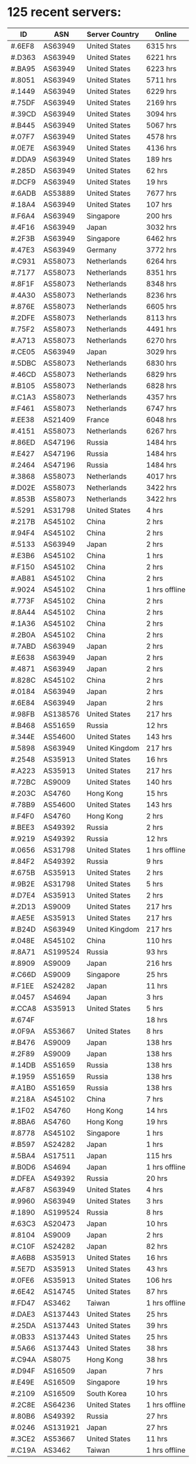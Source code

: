 # 125 recent servers:

| ID | ASN | Server Country | Online |
| ------ | ------ | ------ | ------ |
| #.6EF8 | AS63949 | United States | 6315 hrs |
| #.D363 | AS63949 | United States | 6221 hrs |
| #.BA95 | AS63949 | United States | 6223 hrs |
| #.8051 | AS63949 | United States | 5711 hrs |
| #.1449 | AS63949 | United States | 6229 hrs |
| #.75DF | AS63949 | United States | 2169 hrs |
| #.39CD | AS63949 | United States | 3094 hrs |
| #.B445 | AS63949 | United States | 5067 hrs |
| #.07F7 | AS63949 | United States | 4578 hrs |
| #.0E7E | AS63949 | United States | 4136 hrs |
| #.DDA9 | AS63949 | United States | 189 hrs |
| #.285D | AS63949 | United States | 62 hrs |
| #.DCF9 | AS63949 | United States | 19 hrs |
| #.6ADB | AS53889 | United States | 7677 hrs |
| #.18A4 | AS63949 | United States | 107 hrs |
| #.F6A4 | AS63949 | Singapore | 200 hrs |
| #.4F16 | AS63949 | Japan | 3032 hrs |
| #.2F3B | AS63949 | Singapore | 6462 hrs |
| #.47E3 | AS63949 | Germany | 3772 hrs |
| #.C931 | AS58073 | Netherlands | 6264 hrs |
| #.7177 | AS58073 | Netherlands | 8351 hrs |
| #.8F1F | AS58073 | Netherlands | 8348 hrs |
| #.4A30 | AS58073 | Netherlands | 8236 hrs |
| #.876E | AS58073 | Netherlands | 6605 hrs |
| #.2DFE | AS58073 | Netherlands | 8113 hrs |
| #.75F2 | AS58073 | Netherlands | 4491 hrs |
| #.A713 | AS58073 | Netherlands | 6270 hrs |
| #.CE05 | AS63949 | Japan | 3029 hrs |
| #.5DBC | AS58073 | Netherlands | 6830 hrs |
| #.46CD | AS58073 | Netherlands | 6829 hrs |
| #.B105 | AS58073 | Netherlands | 6828 hrs |
| #.C1A3 | AS58073 | Netherlands | 4357 hrs |
| #.F461 | AS58073 | Netherlands | 6747 hrs |
| #.EE38 | AS21409 | France | 6048 hrs |
| #.4151 | AS58073 | Netherlands | 6267 hrs |
| #.86ED | AS47196 | Russia | 1484 hrs |
| #.E427 | AS47196 | Russia | 1484 hrs |
| #.2464 | AS47196 | Russia | 1484 hrs |
| #.3868 | AS58073 | Netherlands | 4017 hrs |
| #.D02E | AS58073 | Netherlands | 3422 hrs |
| #.853B | AS58073 | Netherlands | 3422 hrs |
| #.5291 | AS31798 | United States | 4 hrs |
| #.217B | AS45102 | China | 2 hrs |
| #.94F4 | AS45102 | China | 2 hrs |
| #.5133 | AS63949 | Japan | 2 hrs |
| #.E3B6 | AS45102 | China | 1 hrs |
| #.F150 | AS45102 | China | 2 hrs |
| #.AB81 | AS45102 | China | 2 hrs |
| #.9024 | AS45102 | China | 1 hrs offline |
| #.773F | AS45102 | China | 2 hrs |
| #.8A44 | AS45102 | China | 2 hrs |
| #.1A36 | AS45102 | China | 2 hrs |
| #.2B0A | AS45102 | China | 2 hrs |
| #.7ABD | AS63949 | Japan | 2 hrs |
| #.E638 | AS63949 | Japan | 2 hrs |
| #.4871 | AS63949 | Japan | 2 hrs |
| #.828C | AS45102 | China | 2 hrs |
| #.0184 | AS63949 | Japan | 2 hrs |
| #.6E84 | AS63949 | Japan | 2 hrs |
| #.98FB | AS138576 | United States | 217 hrs |
| #.B468 | AS51659 | Russia | 12 hrs |
| #.344E | AS54600 | United States | 143 hrs |
| #.5898 | AS63949 | United Kingdom | 217 hrs |
| #.2548 | AS35913 | United States | 16 hrs |
| #.A223 | AS35913 | United States | 217 hrs |
| #.72BC | AS9009 | United States | 140 hrs |
| #.203C | AS4760 | Hong Kong | 15 hrs |
| #.78B9 | AS54600 | United States | 143 hrs |
| #.F4F0 | AS4760 | Hong Kong | 2 hrs |
| #.BEE3 | AS49392 | Russia | 2 hrs |
| #.9219 | AS49392 | Russia | 12 hrs |
| #.0656 | AS31798 | United States | 1 hrs offline |
| #.84F2 | AS49392 | Russia | 9 hrs |
| #.675B | AS35913 | United States | 2 hrs |
| #.9B2E | AS31798 | United States | 5 hrs |
| #.D7E4 | AS35913 | United States | 2 hrs |
| #.2D13 | AS9009 | United States | 217 hrs |
| #.AE5E | AS35913 | United States | 217 hrs |
| #.B24D | AS63949 | United Kingdom | 217 hrs |
| #.048E | AS45102 | China | 110 hrs |
| #.8A71 | AS199524 | Russia | 93 hrs |
| #.8909 | AS9009 | Japan | 216 hrs |
| #.C66D | AS9009 | Singapore | 25 hrs |
| #.F1EE | AS24282 | Japan | 11 hrs |
| #.0457 | AS4694 | Japan | 3 hrs |
| #.CCA8 | AS35913 | United States | 5 hrs |
| #.674F |  |  | 18 hrs |
| #.0F9A | AS53667 | United States | 8 hrs |
| #.B476 | AS9009 | Japan | 138 hrs |
| #.2F89 | AS9009 | Japan | 138 hrs |
| #.14DB | AS51659 | Russia | 138 hrs |
| #.1959 | AS51659 | Russia | 138 hrs |
| #.A1B0 | AS51659 | Russia | 138 hrs |
| #.218A | AS45102 | China | 7 hrs |
| #.1F02 | AS4760 | Hong Kong | 14 hrs |
| #.8BA6 | AS4760 | Hong Kong | 19 hrs |
| #.8778 | AS45102 | Singapore | 1 hrs |
| #.B597 | AS24282 | Japan | 1 hrs |
| #.5BA4 | AS17511 | Japan | 115 hrs |
| #.B0D6 | AS4694 | Japan | 1 hrs offline |
| #.DFEA | AS49392 | Russia | 20 hrs |
| #.AF87 | AS63949 | United States | 4 hrs |
| #.9960 | AS63949 | United States | 3 hrs |
| #.1890 | AS199524 | Russia | 8 hrs |
| #.63C3 | AS20473 | Japan | 10 hrs |
| #.8104 | AS9009 | Japan | 2 hrs |
| #.C10F | AS24282 | Japan | 82 hrs |
| #.A6B8 | AS35913 | United States | 16 hrs |
| #.5E7D | AS35913 | United States | 43 hrs |
| #.0FE6 | AS35913 | United States | 106 hrs |
| #.6E42 | AS14745 | United States | 87 hrs |
| #.FD47 | AS3462 | Taiwan | 1 hrs offline |
| #.DAE3 | AS137443 | United States | 25 hrs |
| #.25DA | AS137443 | United States | 39 hrs |
| #.0B33 | AS137443 | United States | 25 hrs |
| #.5A66 | AS137443 | United States | 38 hrs |
| #.C94A | AS8075 | Hong Kong | 38 hrs |
| #.D94F | AS16509 | Japan | 7 hrs |
| #.E49E | AS16509 | Singapore | 19 hrs |
| #.2109 | AS16509 | South Korea | 10 hrs |
| #.2C8E | AS64236 | United States | 1 hrs offline |
| #.80B6 | AS49392 | Russia | 27 hrs |
| #.0246 | AS131921 | Japan | 27 hrs |
| #.3CE2 | AS53667 | United States | 11 hrs |
| #.C19A | AS3462 | Taiwan | 1 hrs offline |

